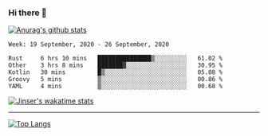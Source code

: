 ### Hi there 👋

[![Anurag's github stats](https://github-readme-stats.vercel.app/api?username=jinserrr&show_icons=true)](https://github.com/anuraghazra/github-readme-stats)


<!--START_SECTION:waka-->
```text
Week: 19 September, 2020 - 26 September, 2020

Rust     6 hrs 10 mins   ███████████████▒░░░░░░░░░   61.02 % 
Other    3 hrs 8 mins    ███████▓░░░░░░░░░░░░░░░░░   30.95 % 
Kotlin   30 mins         █▒░░░░░░░░░░░░░░░░░░░░░░░   05.08 % 
Groovy   5 mins          ▒░░░░░░░░░░░░░░░░░░░░░░░░   00.86 % 
YAML     4 mins          ▒░░░░░░░░░░░░░░░░░░░░░░░░   00.68 % 
```
<!--END_SECTION:waka-->

[![Jinser's wakatime stats](https://github-readme-stats.vercel.app/api/wakatime?username=jinser)](https://github.com/anuraghazra/github-readme-stats)

***

[![Top Langs](https://github-readme-stats.vercel.app/api/top-langs/?username=jinserrr)](https://github.com/anuraghazra/github-readme-stats)
